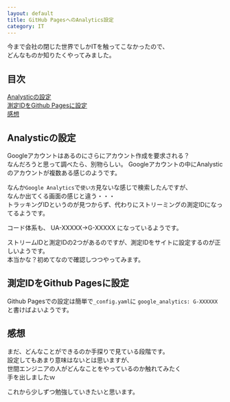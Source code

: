 ```yaml
---
layout: default
title: GitHub PagesへのAnalytics設定
category: IT
---
```


今まで会社の閉じた世界でしかITを触ってこなかったので、  
どんなものか知りたくやってみました。

## 目次

[Analysticの設定](#anchor1)  
[測定IDをGithub Pagesに設定](#anchor2)  
[感想](#anchor3)  

<a id="anchor1"></a>

## Analysticの設定

Googleアカウントはあるのにさらにアカウント作成を要求される？  
なんだろうと思って調べたら、別物らしい。
Googleアカウントの中にAnalysticのアカウントが複数ある感じのようです。

なんか`Google Analytics`で`使い方`見ないな感じで検索したんですが、  
なんか出てくる画面の感じと違う・・・  
トラッキングIDというのが見つからず、代わりにストリーミングの測定IDになってるようです。

コード体系も、
UA-XXXXX→G-XXXXX
になっているようです。

ストリームIDと測定IDの2つがあるのですが、測定IDをサイトに設定するのが正しいようです。  
本当かな？初めてなので確認しつつやってみます。

<a id="anchor2"></a>

## 測定IDをGithub Pagesに設定

Github Pagesでの設定は簡単で`_config.yaml`に
`google_analytics: G-XXXXXX`と書けばよいようです。

<a id="anchor3"></a>

## 感想

まだ、どんなことができるのか手探りで見ている段階です。  
設定してもあまり意味はないとは思いますが、  
世間エンジニアの人がどんなことをやっているのか触れてみたく  
手を出しましたｗ

これから少しずつ勉強していきたいと思います。
